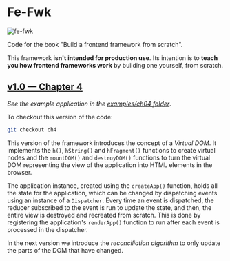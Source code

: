 # Fe-Fwk

![fe-fwk](https://img.shields.io/badge/fe--fwk-book-blueviolet)

Code for the book "Build a frontend framework from scratch".

This framework **isn't intended for production use**.
Its intention is to **teach you how frontend frameworks work** by building one yourself, from scratch.

## [v1.0 — Chapter 4](https://github.com/angelsolaorbaiceta/fe-fwk-book/tree/ch4/packages/runtime)

_See the example application in the [examples/ch04 folder](https://github.com/angelsolaorbaiceta/fe-fwk-book/tree/main/examples/ch04)_.

To checkout this version of the code:

```bash
git checkout ch4
```

This version of the framework introduces the concept of a _Virtual DOM_.
It implements the `h()`, `hString()` and `hFragment()` functions to create virtual nodes and the `mountDOM()` and `destroyDOM()` functions to turn the virtual DOM representing the view of the application into HTML elements in the browser.

The application instance, created using the `createApp()` function, holds all the state for the application, which can be changed by dispatching events using an instance of a `Dispatcher`.
Every time an event is dispatched, the reducer subscribed to the event is run to update the state, and then, the entire view is destroyed and recreated from scratch.
This is done by registering the application's `renderApp()` function to run after each event is processed in the dispatcher.

In the next version we introduce the _reconciliation algorithm_ to only update the parts of the DOM that have changed.
